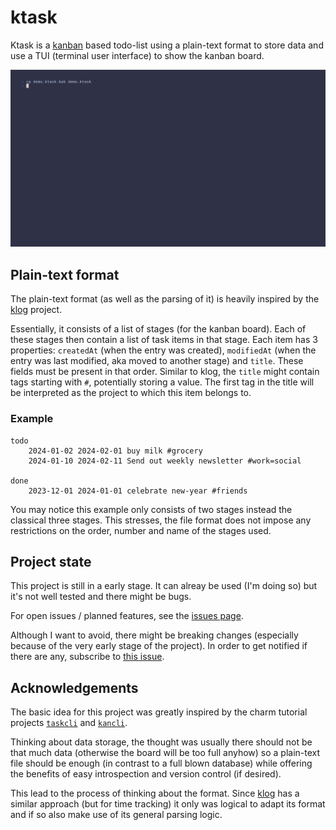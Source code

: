 # ktask

Ktask is a [kanban](https://en.wikipedia.org/wiki/Kanban_board) based todo-list
using a plain-text format to store data and use a TUI (terminal user interface)
to show the kanban board.

<img src="assets/demo.gif" width="1000">

## Plain-text format
The plain-text format (as well as the parsing of it) is heavily inspired by the
[klog](https://github.com/jotaen/klog) project.

Essentially, it consists of a list of stages (for the kanban board). Each of
these stages then contain a list of task items in that stage. Each item has 3
properties: `createdAt` (when the entry was created), `modifiedAt` (when the
entry was last modified, aka moved to another stage) and `title`. These fields
must be present in that order. Similar to klog, the `title` might contain tags
starting with `#`, potentially storing a value. The first tag in the title will
be interpreted as the project to which this item belongs to.

### Example
```
todo
    2024-01-02 2024-02-01 buy milk #grocery
    2024-01-10 2024-02-11 Send out weekly newsletter #work=social

done
    2023-12-01 2024-01-01 celebrate new-year #friends
```
You may notice this example only consists of two stages instead the classical
three stages. This stresses, the file format does not impose any restrictions on
the order, number and name of the stages used.

## Project state
This project is still in a early stage. It can alreay be used (I'm doing so) but
it's not well tested and there might be bugs.

For open issues / planned features, see the
[issues page](https://github.com/atticus-sullivan/ktask/issues).

Although I want to avoid, there might be breaking changes (especially because of
the very early stage of the project). In order to get notified if there are any,
subscribe to [this issue](https://github.com/atticus-sullivan/ktask/issues/1).

## Acknowledgements
The basic idea for this project was greatly inspired by the charm tutorial
projects [`taskcli`](https://github.com/charmbracelet/taskcli) and
[`kancli`](https://github.com/charmbracelet/kancli/tree/main).

Thinking about data storage, the thought was usually there should not be that
much data (otherwise the board will be too full anyhow) so a plain-text file
should be enough (in contrast to a full blown database) while offering the
benefits of easy introspection and version control (if desired).

This lead to the process of thinking about the format. Since
[klog](https://github.com/jotaen/klog) has a similar approach (but for time
tracking) it only was logical to adapt its format and if so also make use of
its general parsing logic.
